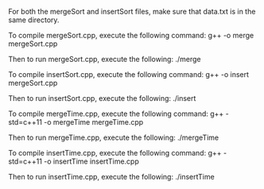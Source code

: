 For both the mergeSort and insertSort files, make sure that data.txt is in the same directory.

To compile mergeSort.cpp, execute the following command:
g++ -o merge mergeSort.cpp

Then to run mergeSort.cpp, execute the following:
./merge

To compile insertSort.cpp, execute the following command:
g++ -o insert mergeSort.cpp

Then to run insertSort.cpp, execute the following:
./insert



To compile mergeTime.cpp, execute the following command:
g++ -std=c++11 -o mergeTime mergeTime.cpp

Then to run mergeTime.cpp, execute the following:
./mergeTime

To compile insertTime.cpp, execute the following command:
g++ -std=c++11 -o insertTime insertTime.cpp

Then to run insertTime.cpp, execute the following:
./insertTime

